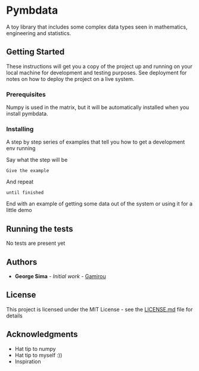 # Pymbdata

A toy library that includes some complex data types seen in mathematics, engineering and statistics.

## Getting Started

These instructions will get you a copy of the project up and running on your local machine for development and testing purposes. See deployment for notes on how to deploy the project on a live system.

### Prerequisites

Numpy is used in the matrix, but it will be automatically installed when you install pymbdata.

### Installing

A step by step series of examples that tell you how to get a development env running

Say what the step will be

```
Give the example
```

And repeat

```
until finished
```

End with an example of getting some data out of the system or using it for a little demo

## Running the tests

No tests are present yet


## Authors

* **George Sima** - *Initial work* - [Gamirou](https://github.com/gamirou)

## License

This project is licensed under the MIT License - see the [LICENSE.md](LICENSE.md) file for details

## Acknowledgments

* Hat tip to numpy
* Hat tip to myself :))
* Inspiration